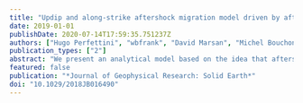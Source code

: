 ```yaml
---
title: "Updip and along-strike aftershock migration model driven by afterslip: application to the 2011 Tohoku-Oki aftershock sequence"
date: 2019-01-01
publishDate: 2020-07-14T17:59:35.751237Z
authors: ["Hugo Perfettini", "wbfrank", "David Marsan", "Michel Bouchon"]
publication_types: ["2"]
abstract: "We present an analytical model based on the idea that afterslip drives seismicity: aftershocks occur when a given level of afterslip is reached in their vicinity. Afterslip is assumed to be governed by a resisting stress that increases as the logarithm of the sliding velocity. This model extends the aftershock migration model of Perfettini et al. (2018), limited to along-strike migration and the early postseismic phase, to any migration direction (in particular the along-dip migration) and any time of the postseismic phase. This model is able to capture most of the features of aftershock migration such as the increase of the aftershock region as the logarithm of time and the observed aftershock migration velocities. When applied to the aftershock sequence of the Tohoku-Oki earthquake, our model is able to describe the expansion of the aftershock region in both strike and dip directions together with the observed variations of migration velocities."
featured: false
publication: "*Journal of Geophysical Research: Solid Earth*"
doi: "10.1029/2018JB016490"
---
```


